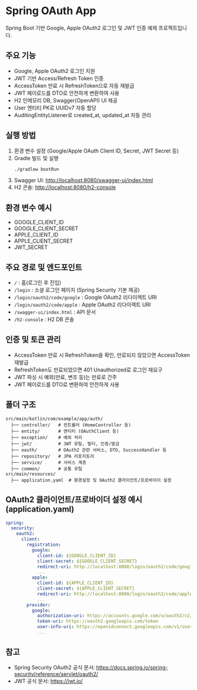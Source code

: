 # Spring OAuth App

Spring Boot 기반 Google, Apple OAuth2 로그인 및 JWT 인증 예제 프로젝트입니다.

## 주요 기능
- Google, Apple OAuth2 로그인 지원
- JWT 기반 Access/Refresh Token 인증
- AccessToken 만료 시 RefreshToken으로 자동 재발급
- JWT 페이로드를 DTO로 안전하게 변환하여 사용
- H2 인메모리 DB, Swagger(OpenAPI) UI 제공
- User 엔티티 PK로 UUIDv7 자동 할당
- AuditingEntityListener로 created_at, updated_at 자동 관리

## 실행 방법
1. 환경 변수 설정 (Google/Apple OAuth Client ID, Secret, JWT Secret 등)
2. Gradle 빌드 및 실행
   ```bash
   ./gradlew bootRun
   ```
3. Swagger UI: [http://localhost:8080/swagger-ui/index.html](http://localhost:8080/swagger-ui/index.html)
4. H2 콘솔: [http://localhost:8080/h2-console](http://localhost:8080/h2-console)

## 환경 변수 예시
- GOOGLE_CLIENT_ID
- GOOGLE_CLIENT_SECRET
- APPLE_CLIENT_ID
- APPLE_CLIENT_SECRET
- JWT_SECRET

## 주요 경로 및 엔드포인트
- `/` : 홈(로그인 후 진입)
- `/login` : 소셜 로그인 페이지 (Spring Security 기본 제공)
- `/login/oauth2/code/google` : Google OAuth2 리다이렉트 URI
- `/login/oauth2/code/apple` : Apple OAuth2 리다이렉트 URI
- `/swagger-ui/index.html` : API 문서
- `/h2-console` : H2 DB 콘솔

## 인증 및 토큰 관리
- AccessToken 만료 시 RefreshToken을 확인, 만료되지 않았으면 AccessToken 재발급
- RefreshToken도 만료되었으면 401 Unauthorized로 로그인 재요구
- JWT 파싱 시 예외(만료, 변조 등)는 만료로 간주
- JWT 페이로드를 DTO로 변환하여 안전하게 사용

## 폴더 구조
```
src/main/kotlin/com/example/app/auth/
  ├── controller/   # 컨트롤러 (HomeController 등)
  ├── entity/       # 엔티티 (OAuthClient 등)
  ├── exception/    # 예외 처리
  ├── jwt/          # JWT 유틸, 필터, 인증/발급
  ├── oauth/        # OAuth2 관련 서비스, DTO, SuccessHandler 등
  ├── repository/   # JPA 리포지토리
  ├── service/      # 서비스 계층
  ├── common/       # 공통 유틸
src/main/resources/
  ├── application.yaml  # 환경설정 및 OAuth2 클라이언트/프로바이더 설정
```

## OAuth2 클라이언트/프로바이더 설정 예시 (application.yaml)
```yaml
spring:
  security:
    oauth2:
      client:
        registration:
          google:
            client-id: ${GOOGLE_CLIENT_ID}
            client-secret: ${GOOGLE_CLIENT_SECRET}
            redirect-uri: http://localhost:8080/login/oauth2/code/google
            ...
          apple:
            client-id: ${APPLE_CLIENT_ID}
            client-secret: ${APPLE_CLIENT_SECRET}
            redirect-uri: http://localhost:8080/login/oauth2/code/apple
            ...
        provider:
          google:
            authorization-uri: https://accounts.google.com/o/oauth2/v2/auth
            token-uri: https://oauth2.googleapis.com/token
            user-info-uri: https://openidconnect.googleapis.com/v1/userinfo
            ...
```

## 참고
- Spring Security OAuth2 공식 문서: https://docs.spring.io/spring-security/reference/servlet/oauth2/
- JWT 공식 문서: https://jwt.io/
